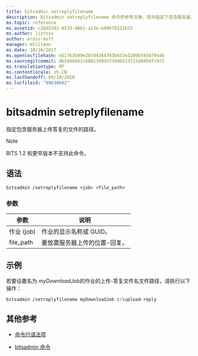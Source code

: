 ```yaml
---
title: bitsadmin setreplyfilename
description: Bitsadmin setreplyfilename 命令的参考文章，其中指定了包含服务器上传答复的文件的路径。
ms.topic: reference
ms.assetid: c26d3342-0533-40b1-a13e-e09678232b25
ms.author: lizross
author: eross-msft
manager: mtillman
ms.date: 10/16/2017
ms.openlocfilehash: e517b3b09e287d4364763b433e3209bf8d4794d6
ms.sourcegitcommit: db2d46842c68813d043738d6523f13d8454fc972
ms.translationtype: MT
ms.contentlocale: zh-CN
ms.lasthandoff: 09/10/2020
ms.locfileid: "89630642"
---
```

# <a name="bitsadmin-setreplyfilename"></a>bitsadmin setreplyfilename

指定包含服务器上传答复的文件的路径。

> [!NOTE]
> BITS 1.2 和更早版本不支持此命令。

## <a name="syntax"></a>语法

```
bitsadmin /setreplyfilename <job> <file_path>
```

### <a name="parameters"></a>参数

| 参数 | 说明 |
| -------------- | -------------- |
| 作业 (job) | 作业的显示名称或 GUID。 |
| file_path | 要放置服务器上传的位置-回复。 |

## <a name="examples"></a>示例

若要设置名为 *myDownloadJob*的作业的上传-答复文件名文件路径，请执行以下操作：

```
bitsadmin /setreplyfilename myDownloadJob c:\upload-reply
```

## <a name="additional-references"></a>其他参考

- [命令行语法项](command-line-syntax-key.md)

- [bitsadmin 命令](bitsadmin.md)
